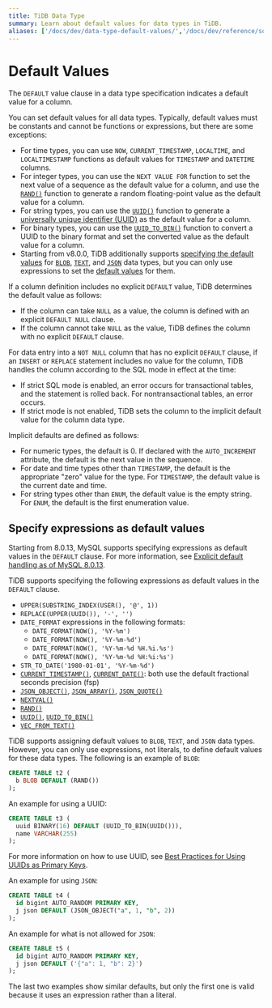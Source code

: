 ```yaml
---
title: TiDB Data Type
summary: Learn about default values for data types in TiDB.
aliases: ['/docs/dev/data-type-default-values/','/docs/dev/reference/sql/data-types/default-values/']
---
```


# Default Values

The `DEFAULT` value clause in a data type specification indicates a default value for a column.

You can set default values for all data types. Typically, default values must be constants and cannot be functions or expressions, but there are some exceptions:

- For time types, you can use `NOW`, `CURRENT_TIMESTAMP`, `LOCALTIME`, and `LOCALTIMESTAMP` functions as default values for `TIMESTAMP` and `DATETIME` columns.
- For integer types, you can use the `NEXT VALUE FOR` function to set the next value of a sequence as the default value for a column, and use the [`RAND()`](/functions-and-operators/numeric-functions-and-operators.md) function to generate a random floating-point value as the default value for a column.
- For string types, you can use the [`UUID()`](/functions-and-operators/miscellaneous-functions.md) function to generate a [universally unique identifier (UUID)](/best-practices/uuid.md) as the default value for a column.
- For binary types, you can use the [`UUID_TO_BIN()`](/functions-and-operators/miscellaneous-functions.md) function to convert a UUID to the binary format and set the converted value as the default value for a column.
- Starting from v8.0.0, TiDB additionally supports [specifying the default values](#specify-expressions-as-default-values) for [`BLOB`](/data-type-string.md#blob-type), [`TEXT`](/data-type-string.md#text-type), and [`JSON`](/data-type-json.md#json-data-type) data types, but you can only use expressions to set the [default values](#default-values) for them.

If a column definition includes no explicit `DEFAULT` value, TiDB determines the default value as follows:

- If the column can take `NULL` as a value, the column is defined with an explicit `DEFAULT NULL` clause.
- If the column cannot take `NULL` as the value, TiDB defines the column with no explicit `DEFAULT` clause.

For data entry into a `NOT NULL` column that has no explicit `DEFAULT` clause, if an `INSERT` or `REPLACE` statement includes no value for the column, TiDB handles the column according to the SQL mode in effect at the time:

- If strict SQL mode is enabled, an error occurs for transactional tables, and the statement is rolled back. For nontransactional tables, an error occurs.
- If strict mode is not enabled, TiDB sets the column to the implicit default value for the column data type.

Implicit defaults are defined as follows:

- For numeric types, the default is 0. If declared with the `AUTO_INCREMENT` attribute, the default is the next value in the sequence.
- For date and time types other than `TIMESTAMP`, the default is the appropriate "zero" value for the type. For `TIMESTAMP`, the default value is the current date and time.
- For string types other than `ENUM`, the default value is the empty string. For `ENUM`, the default is the first enumeration value.

## Specify expressions as default values

Starting from 8.0.13, MySQL supports specifying expressions as default values in the `DEFAULT` clause. For more information, see [Explicit default handling as of MySQL 8.0.13](https://dev.mysql.com/doc/refman/8.0/en/data-type-defaults.html#data-type-defaults-explicit).

TiDB supports specifying the following expressions as default values in the `DEFAULT` clause.

* `UPPER(SUBSTRING_INDEX(USER(), '@', 1))`
* `REPLACE(UPPER(UUID()), '-', '')`
* `DATE_FORMAT` expressions in the following formats:
    * `DATE_FORMAT(NOW(), '%Y-%m')`
    * `DATE_FORMAT(NOW(), '%Y-%m-%d')`
    * `DATE_FORMAT(NOW(), '%Y-%m-%d %H.%i.%s')`
    * `DATE_FORMAT(NOW(), '%Y-%m-%d %H:%i:%s')`
* `STR_TO_DATE('1980-01-01', '%Y-%m-%d')`
* [`CURRENT_TIMESTAMP()`](/functions-and-operators/date-and-time-functions.md), [`CURRENT_DATE()`](/functions-and-operators/date-and-time-functions.md): both use the default fractional seconds precision (fsp)
* [`JSON_OBJECT()`](/functions-and-operators/json-functions.md), [`JSON_ARRAY()`](/functions-and-operators/json-functions.md), [`JSON_QUOTE()`](/functions-and-operators/json-functions.md)
* [`NEXTVAL()`](/functions-and-operators/sequence-functions.md#nextval)
* [`RAND()`](/functions-and-operators/numeric-functions-and-operators.md)
* [`UUID()`](/functions-and-operators/miscellaneous-functions.md#uuid), [`UUID_TO_BIN()`](/functions-and-operators/miscellaneous-functions.md#uuid_to_bin)
* [`VEC_FROM_TEXT()`](/vector-search/vector-search-functions-and-operators.md#vec_from_text)

TiDB supports assigning default values to `BLOB`, `TEXT`, and `JSON` data types. However, you can only use expressions, not literals, to define default values for these data types. The following is an example of `BLOB`:

```sql
CREATE TABLE t2 (
  b BLOB DEFAULT (RAND())
);
```

An example for using a UUID:

```sql
CREATE TABLE t3 (
  uuid BINARY(16) DEFAULT (UUID_TO_BIN(UUID())),
  name VARCHAR(255)
);
```

For more information on how to use UUID, see [Best Practices for Using UUIDs as Primary Keys](/best-practices/uuid.md).

An example for using `JSON`:

```sql
CREATE TABLE t4 (
  id bigint AUTO_RANDOM PRIMARY KEY,
  j json DEFAULT (JSON_OBJECT("a", 1, "b", 2))
);
```

An example for what is not allowed for `JSON`:

```sql
CREATE TABLE t5 (
  id bigint AUTO_RANDOM PRIMARY KEY,
  j json DEFAULT ('{"a": 1, "b": 2}')
);
```

The last two examples show similar defaults, but only the first one is valid because it uses an expression rather than a literal.
